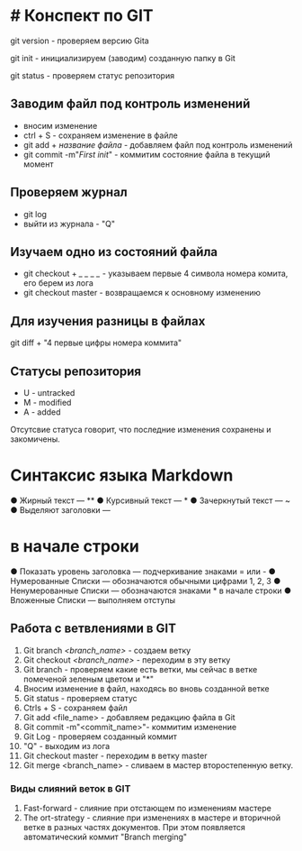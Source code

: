 # # Конспект по GIT
git version - проверяем версию Gitа

git init - инициализируем (заводим) созданную папку в Git

git status - проверяем статус репозитория

## Заводим файл под контроль изменений
* вносим изменение
* ctrl + S - сохраняем изменение в файле
* git add + *название файла* - добавляем файл под контроль изменений
* git commit -m"*First init*" - коммитим состояние файла в текущий момент

## Проверяем журнал
* git log
* выйти из журнала - "Q"

## Изучаем одно из состояний файла
* git checkout + *_ _ _ _* - указываем первые 4 символа номера комита, его берем из лога
* git cheсkout master - возвращаемся к основному изменению

## Для изучения разницы в файлах 
git diff + "4 первые цифры номера коммита" 

## Статусы репозитория
* U - untracked
* M - modified
* A - added

Отсутсвие статуса говорит, что последние изменения сохранены и закомичены.


# Синтаксис языка Markdown
● Жирный текст — **
● Курсивный текст — *
● Зачеркнутый текст — ~
● Выделяют заголовки —
# в начале строки
● Показать уровень заголовка — подчеркивание знаками = или -
● Нумерованные Списки — обозначаются обычными цифрами 1, 2, 3
● Ненумерованные Списки — обозначаются знаками * в начале строки
● Вложенные Списки — выполняем отступы

## Работа с ветвлениями в GIT

1. Git branch *<branch_name>* - создаем ветку 
2. Git checkout *<branch_name>* - переходим в эту ветку
3. Git branch - проверяем какие есть ветки, мы сейчас в ветке помеченой зеленым цветом и "*"
4. Вносим изменение в файл, находясь во вновь созданной ветке
5. Git status - проверяем статус
6. Ctrls + S - сохраняем файл
7. Git add <file_name> - добавляем редакцию файла в Git
8. Git commit -m"<commit_name>"- коммитим изменение
9. Git Log - проверяем созданный коммит
10. "Q" - выходим из лога
11. Git checkout master - переходим в ветку master
12. Git merge <branch_name> - сливаем в мастер второстепенную ветку.

### Виды слияний веток в GIT
1. Fast-forward - слияние при отстающем по изменениям мастере
2. The ort-strategy - слияние при изменениях в мастере и вторичной ветке в разных частях документов. При этом появляется автоматический коммит "Branch merging"